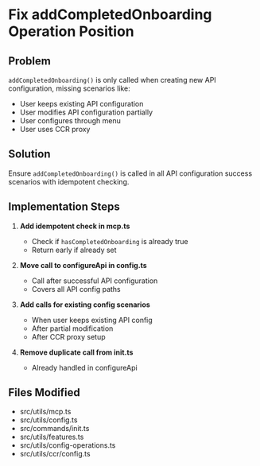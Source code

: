 # Fix addCompletedOnboarding Operation Position

## Problem
`addCompletedOnboarding()` is only called when creating new API configuration, missing scenarios like:
- User keeps existing API configuration
- User modifies API configuration partially
- User configures through menu
- User uses CCR proxy

## Solution
Ensure `addCompletedOnboarding()` is called in all API configuration success scenarios with idempotent checking.

## Implementation Steps

1. **Add idempotent check in mcp.ts**
   - Check if `hasCompletedOnboarding` is already true
   - Return early if already set

2. **Move call to configureApi in config.ts**
   - Call after successful API configuration
   - Covers all API config paths

3. **Add calls for existing config scenarios**
   - When user keeps existing API config
   - After partial modification
   - After CCR proxy setup

4. **Remove duplicate call from init.ts**
   - Already handled in configureApi

## Files Modified
- src/utils/mcp.ts
- src/utils/config.ts
- src/commands/init.ts
- src/utils/features.ts
- src/utils/config-operations.ts
- src/utils/ccr/config.ts